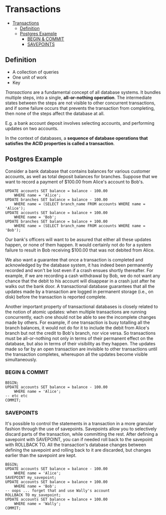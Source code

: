 # Transactions

- [Transactions](#transactions)
  - [Definition](#definition)
  - [Postgres Example](#postgres-example)
    - [BEGIN & COMMIT](#begin--commit)
    - [SAVEPOINTS](#savepoints)

## Definition

* A collection of queries
* One unit of work
* Key 

_Transactions_ are a fundamental concept of all database systems. It bundles multiple steps, into a single, __all-or-nothing operation__. The intermediate states between the steps are not visible to other concurrent transactions, and if some failure occurs that prevents the transaction from completing, then none of the steps affect the database at all.

E.g. a bank account deposit involves selecting accounts, and performing updates on two accounts.

In the context of databases, a __sequence of database operations that satisfies the ACID properties is called a transaction__.

## Postgres Example

Consider a bank database that contains balances for various customer accounts, as well as total deposit balances for branches. Suppose that we want to record a payment of $100.00 from Alice's account to Bob's.

```
UPDATE accounts SET balance = balance - 100.00
    WHERE name = 'Alice';
UPDATE branches SET balance = balance - 100.00
    WHERE name = (SELECT branch_name FROM accounts WHERE name = 'Alice');
UPDATE accounts SET balance = balance + 100.00
    WHERE name = 'Bob';
UPDATE branches SET balance = balance + 100.00
    WHERE name = (SELECT branch_name FROM accounts WHERE name = 'Bob');
```

Our bank's officers will want to be assured that either all these updates happen, or none of them happen. It would certainly not do for a system failure to result in Bob receiving $100.00 that was not debited from Alice.

We also want a guarantee that once a transaction is completed and acknowledged by the database system, it has indeed been permanently recorded and won't be lost even if a crash ensues shortly thereafter. For example, if we are recording a cash withdrawal by Bob, we do not want any chance that the debit to his account will disappear in a crash just after he walks out the bank door. A transactional database guarantees that all the updates made by a transaction are logged in permanent storage (i.e., on disk) before the transaction is reported complete.

Another important property of transactional databases is closely related to the notion of atomic updates: when multiple transactions are running concurrently, each one should not be able to see the incomplete changes made by others. For example, if one transaction is busy totalling all the branch balances, it would not do for it to include the debit from Alice's branch but not the credit to Bob's branch, nor vice versa. So transactions must be all-or-nothing not only in terms of their permanent effect on the database, but also in terms of their visibility as they happen. The updates made so far by an open transaction are invisible to other transactions until the transaction completes, whereupon all the updates become visible simultaneously.

### BEGIN & COMMIT

```
BEGIN;
UPDATE accounts SET balance = balance - 100.00
    WHERE name = 'Alice';
-- etc etc
COMMIT;
```

### SAVEPOINTS

It's possible to control the statements in a transaction in a more granular fashion through the use of savepoints. Savepoints allow you to selectively discard parts of the transaction, while committing the rest. After defining a savepoint with SAVEPOINT, you can if needed roll back to the savepoint with ROLLBACK TO. All the transaction's database changes between defining the savepoint and rolling back to it are discarded, but changes earlier than the savepoint are kept.

```
BEGIN;
UPDATE accounts SET balance = balance - 100.00
    WHERE name = 'Alice';
SAVEPOINT my_savepoint;
UPDATE accounts SET balance = balance + 100.00
    WHERE name = 'Bob';
-- oops ... forget that and use Wally's account
ROLLBACK TO my_savepoint;
UPDATE accounts SET balance = balance + 100.00
    WHERE name = 'Wally';
COMMIT;
```
